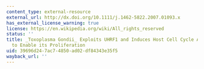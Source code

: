 ```yaml
---
content_type: external-resource
external_url: http://dx.doi.org/10.1111/j.1462-5822.2007.01093.x
has_external_license_warning: true
license: https://en.wikipedia.org/wiki/All_rights_reserved
status: ''
title: _Toxoplasma Gondii_ Exploits UHRF1 and Induces Host Cell Cycle Arrest at G2
  to Enable its Proliferation
uid: 39696d24-7ac7-4850-ad02-df84343e35f5
wayback_url: ''
---
```

